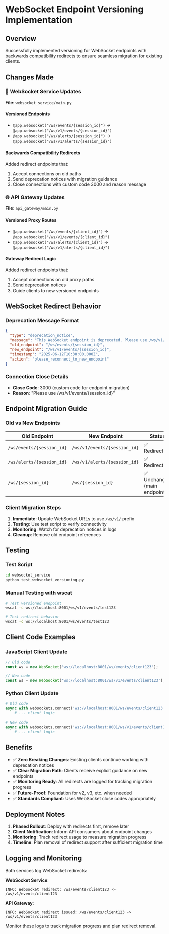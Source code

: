 # WebSocket Endpoint Versioning Implementation

## Overview

Successfully implemented versioning for WebSocket endpoints with backwards compatibility redirects to ensure seamless migration for existing clients.

## Changes Made

### 🔄 WebSocket Service Updates

**File**: `websocket_service/main.py`

#### Versioned Endpoints
- `@app.websocket("/ws/events/{session_id}")` → `@app.websocket("/ws/v1/events/{session_id}")`
- `@app.websocket("/ws/alerts/{session_id}")` → `@app.websocket("/ws/v1/alerts/{session_id}")`

#### Backwards Compatibility Redirects
Added redirect endpoints that:
1. Accept connections on old paths
2. Send deprecation notices with migration guidance
3. Close connections with custom code 3000 and reason message

### 🌐 API Gateway Updates

**File**: `api_gateway/main.py`

#### Versioned Proxy Routes
- `@app.websocket("/ws/events/{client_id}")` → `@app.websocket("/ws/v1/events/{client_id}")`
- `@app.websocket("/ws/alerts/{client_id}")` → `@app.websocket("/ws/v1/alerts/{client_id}")`

#### Gateway Redirect Logic
Added redirect endpoints that:
1. Accept connections on old proxy paths
2. Send deprecation notices 
3. Guide clients to new versioned endpoints

## WebSocket Redirect Behavior

### Deprecation Message Format
```json
{
  "type": "deprecation_notice",
  "message": "This WebSocket endpoint is deprecated. Please use /ws/v1/events/{session_id}",
  "old_endpoint": "/ws/events/{session_id}",
  "new_endpoint": "/ws/v1/events/{session_id}",
  "timestamp": "2025-06-12T10:30:00.000Z",
  "action": "please_reconnect_to_new_endpoint"
}
```

### Connection Close Details
- **Close Code**: 3000 (custom code for endpoint migration)
- **Reason**: "Please use /ws/v1/events/{session_id}"

## Endpoint Migration Guide

### Old vs New Endpoints

| Old Endpoint | New Endpoint | Status |
|--------------|--------------|--------|
| `/ws/events/{session_id}` | `/ws/v1/events/{session_id}` | ✅ Redirects |
| `/ws/alerts/{session_id}` | `/ws/v1/alerts/{session_id}` | ✅ Redirects |
| `/ws/{session_id}` | `/ws/{session_id}` | ✅ Unchanged (main endpoint) |

### Client Migration Steps

1. **Immediate**: Update WebSocket URLs to use `/ws/v1/` prefix
2. **Testing**: Use test script to verify connectivity
3. **Monitoring**: Watch for deprecation notices in logs
4. **Cleanup**: Remove old endpoint references

## Testing

### Test Script
```bash
cd websocket_service
python test_websocket_versioning.py
```

### Manual Testing with wscat
```bash
# Test versioned endpoint
wscat -c ws://localhost:8001/ws/v1/events/test123

# Test redirect behavior  
wscat -c ws://localhost:8001/ws/events/test123
```

## Client Code Examples

### JavaScript Client Update
```javascript
// Old code
const ws = new WebSocket('ws://localhost:8001/ws/events/client123');

// New code  
const ws = new WebSocket('ws://localhost:8001/ws/v1/events/client123');
```

### Python Client Update
```python
# Old code
async with websockets.connect('ws://localhost:8001/ws/events/client123') as ws:
    # ... client logic

# New code
async with websockets.connect('ws://localhost:8001/ws/v1/events/client123') as ws:
    # ... client logic
```

## Benefits

- ✅ **Zero Breaking Changes**: Existing clients continue working with deprecation notices
- ✅ **Clear Migration Path**: Clients receive explicit guidance on new endpoints
- ✅ **Monitoring Ready**: All redirects are logged for tracking migration progress
- ✅ **Future-Proof**: Foundation for v2, v3, etc. when needed
- ✅ **Standards Compliant**: Uses WebSocket close codes appropriately

## Deployment Notes

1. **Phased Rollout**: Deploy with redirects first, remove later
2. **Client Notification**: Inform API consumers about endpoint changes
3. **Monitoring**: Track redirect usage to measure migration progress
4. **Timeline**: Plan removal of redirect support after sufficient migration time

## Logging and Monitoring

Both services log WebSocket redirects:

**WebSocket Service**:
```
INFO: WebSocket redirect: /ws/events/client123 -> /ws/v1/events/client123
```

**API Gateway**:
```
INFO: WebSocket redirect issued: /ws/events/client123 -> /ws/v1/events/client123
```

Monitor these logs to track migration progress and plan redirect removal.
